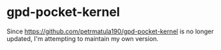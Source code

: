 gpd-pocket-kernel
=================

Since https://github.com/petrmatula190/gpd-pocket-kernel is no longer updated,
I'm attempting to maintain my own version.
